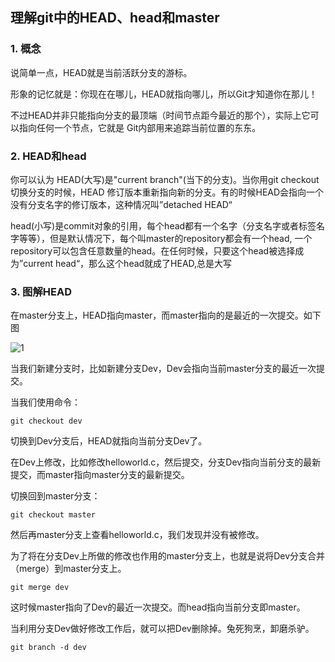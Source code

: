 
## 理解git中的HEAD、head和master


### 1. 概念

说简单一点，HEAD就是当前活跃分支的游标。

形象的记忆就是：你现在在哪儿，HEAD就指向哪儿，所以Git才知道你在那儿！

不过HEAD并非只能指向分支的最顶端（时间节点距今最近的那个），实际上它可以指向任何一个节点，它就是 Git内部用来追踪当前位置的东东。


### 2. HEAD和head

你可以认为 HEAD(大写)是"current branch"(当下的分支)。当你用git checkout切换分支的时候，HEAD 修订版本重新指向新的分支。有的时候HEAD会指向一个没有分支名字的修订版本，这种情况叫”detached HEAD“

head(小写)是commit对象的引用，每个head都有一个名字（分支名字或者标签名字等等），但是默认情况下，每个叫master的repository都会有一个head, 一个repository可以包含任意数量的head。在任何时候，只要这个head被选择成为”current head“，那么这个head就成了HEAD,总是大写


### 3. 图解HEAD

在master分支上，HEAD指向master，而master指向的是最近的一次提交。如下图

![1](https://github.com/zuopf769/how_to_use_git/blob/master/images/20141230143856975.png)

当我们新建分支时，比如新建分支Dev，Dev会指向当前master分支的最近一次提交。

当我们使用命令：

```
git checkout dev  

```
切换到Dev分支后，HEAD就指向当前分支Dev了。

在Dev上修改，比如修改helloworld.c，然后提交，分支Dev指向当前分支的最新提交，而master指向master分支的最新提交。

切换回到master分支：

```
git checkout master  

```

然后再master分支上查看helloworld.c，我们发现并没有被修改。

为了将在分支Dev上所做的修改也作用的master分支上，也就是说将Dev分支合并（merge）到master分支上。

```
git merge dev  

```
这时候master指向了Dev的最近一次提交。而head指向当前分支即master。

当利用分支Dev做好修改工作后，就可以把Dev删除掉。兔死狗烹，卸磨杀驴。

```
git branch -d dev  

```
